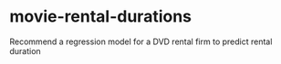 # movie-rental-durations
Recommend a regression model for a DVD rental firm to predict rental duration
